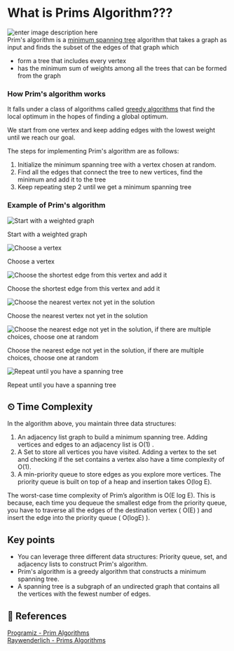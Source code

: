 
# What is Prims Algorithm???
![enter image description here](https://pbs.twimg.com/media/E4BU33rVgAEn1oz.jpg)\
Prim's algorithm is a  [minimum spanning tree](https://www.programiz.com/dsa/spanning-tree-and-minimum-spanning-tree#minimum-spanning)  algorithm that takes a graph as input and finds the subset of the edges of that graph which

-   form a tree that includes every vertex
-   has the minimum sum of weights among all the trees that can be formed from the graph


### How Prim's algorithm works

It falls under a class of algorithms called  [greedy algorithms](https://www.programiz.com/dsa/greedy-algorithm)  that find the local optimum in the hopes of finding a global optimum.

We start from one vertex and keep adding edges with the lowest weight until we reach our goal.

The steps for implementing Prim's algorithm are as follows:

1.  Initialize the minimum spanning tree with a vertex chosen at random.
2.  Find all the edges that connect the tree to new vertices, find the minimum and add it to the tree
3.  Keep repeating step 2 until we get a minimum spanning tree

### Example of Prim's algorithm

![Start with a weighted graph](https://cdn.programiz.com/sites/tutorial2program/files/pa_1.png "Prim's Algorithm Steps")

Start with a weighted graph

![Choose a vertex](https://cdn.programiz.com/sites/tutorial2program/files/pa_2.png "Prim's Algorithm Steps")

Choose a vertex

![Choose the shortest edge from this vertex and add it](https://cdn.programiz.com/sites/tutorial2program/files/pa_3.png "Prim's Algorithm Steps")

Choose the shortest edge from this vertex and add it

![Choose the nearest vertex not yet in the solution](https://cdn.programiz.com/sites/tutorial2program/files/pa_4.png "Prim's Algorithm Steps")

Choose the nearest vertex not yet in the solution

![Choose the nearest edge not yet in the solution, if there are multiple choices, choose one at random](https://cdn.programiz.com/sites/tutorial2program/files/pa_5.png "Prim's Algorithm Steps")

Choose the nearest edge not yet in the solution, if there are multiple choices, choose one at random

![Repeat until you have a spanning tree](https://cdn.programiz.com/sites/tutorial2program/files/pa_6.png "Prim's Algorithm Steps")

Repeat until you have a spanning tree
## ⏲ Time Complexity
In the algorithm above, you maintain three data structures:
1.   An adjacency list graph to build a minimum spanning tree. Adding vertices and edges to an adjacency list is O(1) .
2.   A Set to store all vertices you have visited. Adding a vertex to the set and checking if the set contains a vertex also have a time complexity of O(1).
3.   A min-priority queue to store edges as you explore more vertices. The priority queue is built on top of a heap and insertion takes O(log E).

The worst-case time complexity of Prim’s algorithm is O(E log E). This is because, each time you dequeue the smallest edge from the priority queue, you have to traverse all the edges of the destination vertex ( O(E) ) and insert the edge into the priority queue ( O(logE) ).

## Key points
- You can leverage three different data structures: Priority queue, set, and adjacency lists to construct Prim's algorithm.
- Prim's algorithm is a greedy algorithm that constructs a minimum spanning tree.
- A spanning tree is a subgraph of an undirected graph that contains all the vertices with the fewest number of edges.

## 📒 References 
[Programiz - Prim Algorithms](https://www.programiz.com/dsa/prim-algorithm)\
[Raywenderlich - Prims Algorithms](https://www.raywenderlich.com/books/data-structures-algorithms-in-kotlin/v1.0/chapters/23-prim-s-algorithm)
